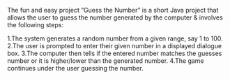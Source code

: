 The fun and easy project “Guess the Number” is a short Java project that allows the user to guess the number generated by the computer & involves the following steps:

1.The system generates a random number from a given range, say 1 to 100.
2.The user is prompted to enter their given number in a displayed dialogue box.
3.The computer then tells if the entered number matches the guesses number or it is higher/lower than the generated number.
4.The game continues under the user guessing the number.
